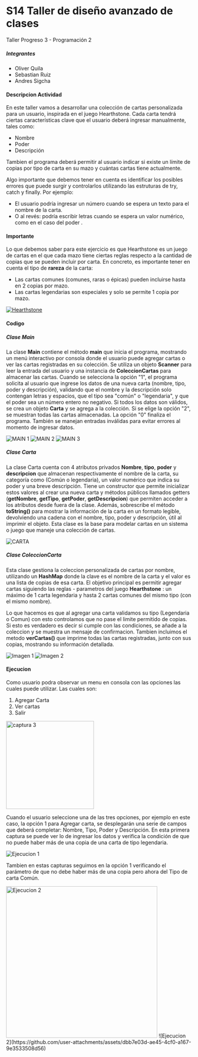# S14 Taller de diseño avanzado de clases
Taller Progreso 3 - Programación 2 

##### Integrantes 
- Oliver Quila
- Sebastian Ruiz 
- Andres Sigcha 

#### Descripcion Actividad
En este taller vamos a desarrollar una colección de cartas personalizada para un usuario, inspirada en el juego Hearthstone. Cada carta tendrá ciertas características clave que el usuario deberá ingresar manualmente, tales como:

- Nombre
- Poder
- Descripción

Tambien el programa deberá permitir al usuario indicar si existe un límite de copias por tipo de carta en su mazo y cuántas cartas tiene actualmente.

Algo importante que debemos tener en cuenta es identificar los posibles errores que puede surgir y controlarlos utilizando las estruturas de try, catch y finally. Por ejemplo:
- El usuario podría ingresar un número cuando se espera un texto para el nombre de la carta.
- O al revés: podría escribir letras cuando se espera un valor numérico, como en el caso del poder .

#### Importante
Lo que debemos saber para este ejercicio es que Hearthstone es un juego de cartas en el que cada mazo tiene ciertas reglas respecto a la cantidad de copias que se pueden incluir por carta.
En concreto, es importante tener en cuenta el tipo de **rareza** de la carta:

- Las cartas comunes (comunes, raras o épicas) pueden incluirse hasta en 2 copias por mazo.
- Las cartas legendarias son especiales y solo se permite 1 copia por mazo.

[![Hearthstone](https://cdn.mos.cms.futurecdn.net/rWmVewQjczBnK6a9McLYVV.jpg "Hearthstone")](https://th.bing.com/th/id/R.434d84e51170d6830035c2e7470c5767?rik=JdWTVIhEQyRzkA&pid=ImgRaw&r=0 "Hearthstone")

#### Codigo
##### Clase Main
La clase **Main** contiene el método **main** que inicia el programa, mostrando un menú interactivo por consola donde el usuario puede agregar cartas o ver las cartas registradas en su colección. Se utiliza un objeto **Scanner** para leer la entrada del usuario y una instancia de **ColeccionCartas** para almacenar las cartas. Cuando se selecciona la opción "1", el programa solicita al usuario que ingrese los datos de una nueva carta (nombre, tipo, poder y descripción), validando que el nombre y la descripción solo contengan letras y espacios, que el tipo sea "común" o "legendaria", y que el poder sea un número entero no negativo. Si todos los datos son válidos, se crea un objeto **Carta** y se agrega a la colección. Si se elige la opción "2", se muestran todas las cartas almacenadas. La opción "0" finaliza el programa. También se manejan entradas inválidas para evitar errores al momento de ingresar datos.

![MAIN 1](https://github.com/user-attachments/assets/461ab758-4395-4a79-8bea-965743e95cde)
![MAIN 2](https://github.com/user-attachments/assets/87f2e33c-f680-4064-96bb-14c3ceb495c9)
![MAIN 3](https://github.com/user-attachments/assets/42ef9df7-a6a6-4676-9679-aa48f2581397)

##### Clase Carta 
La clase Carta cuenta con 4 atributos privados **Nombre**, **tipo**, **poder** y **descripcion** que almacenan respectivamente el nombre de la carta, su categoría como (Común o legendaria), un valor numérico que indica su poder y una breve descripción. Tiene un constructor que permite inicializar estos valores al crear una nueva carta y métodos públicos llamados getters (**getNombre**, **getTipo**, **getPoder**, **getDescripcion**) que permiten acceder a los atributos desde fuera de la clase. Además, sobrescribe el método **toString()** para mostrar la información de la carta en un formato legible, devolviendo una cadena con el nombre, tipo, poder y descripción, útil al imprimir el objeto. Esta clase es la base para modelar cartas en un sistema o juego que maneje una colección de cartas.

![CARTA ](https://github.com/user-attachments/assets/d0d24ddd-a9e3-4d16-91c5-a55e597369a1)

##### Clase ColeccionCarta
Esta clase gestiona la coleccion personalizada de cartas por nombre, utilizando un **HashMap** donde la clave es el nombre de la carta y el valor es una lista de copias de esa carta. El objetivo principal es permitir agregar cartas siguiendo las reglas - parametros del juego  **Hearthstone** : un máximo de 1 carta legendaria y hasta 2 cartas comunes del mismo tipo (con el mismo nombre).

Lo que hacemos es que al agregar una carta validamos su tipo (Legendaria o Comun) con esto controlamos que no pase el limite permitido de copias. Si esto es verdadero es decir si cumple con las condiciones, se añade a la coleccion y se muestra un mensaje de confirmacion. Tambien incluimos el metodo **verCartas()** que imprime todas las cartas registradas, junto con sus copias, mostrando su información detallada. 

![Imagen 1](https://github.com/user-attachments/assets/b8f0c766-6ae5-45da-bf0c-860a1fe3d73c)
![Imagen 2](https://github.com/user-attachments/assets/bf5f575f-0f43-4db3-8849-ad1de567a2ef)

#### Ejecucion 
Como usuario podra observar un menu en consola con las opciones las cuales puede utilizar. Las cuales son: 
1. Agregar Carta 
2. Ver cartas
0. Salir
<img width="238" alt="captura 3" src="https://github.com/user-attachments/assets/b0719c1e-cb00-403b-8cf5-d9d64d600e10" />

Cuando el usuario seleccione una de las tres opciones, por ejemplo en este caso, la opción 1 para Agregar carta, se desplegarán una serie de campos que deberá completar: Nombre, Tipo, Poder y Descripción. En esta primera captura se puede ver lo de ingresar los datos y verifica la condición de que no puede haber más de una copia de una carta de tipo legendaria.

![Ejecucion 1](https://github.com/user-attachments/assets/638dbf69-7358-4e7d-aceb-db395c58fbdd)

Tambien en estas capturas seguimos en la opción 1 verificando el parámetro de que no debe haber más de una copia pero ahora del Tipo de carta Común.

<img width="410" alt="Ejecucion 2" src="https://github.com/user-attachments/assets/c51e8e44-61fa-4f43-9876-a3309114010e" />
![Ejecucion 2](https://github.com/user-attachments/assets/dbb7e03d-ae45-4cf0-a167-9e3533508d56)

